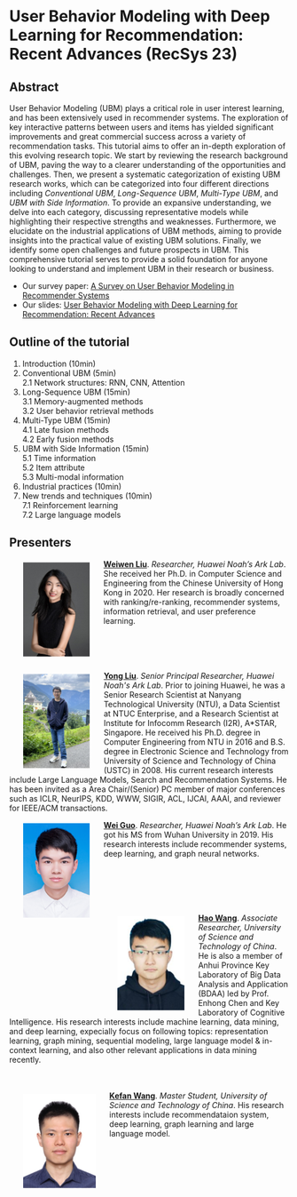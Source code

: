 # User Behavior Modeling with Deep Learning for Recommendation: Recent Advances (RecSys 23)

## Abstract
User Behavior Modeling (UBM) plays a critical role in user interest learning, and has been extensively used in recommender systems. The exploration of key interactive patterns between users and items has yielded significant improvements and great commercial success across a variety of recommendation tasks. This tutorial aims to offer an in-depth exploration of this evolving research topic.
We start by reviewing the research background of UBM, paving the way to a clearer understanding of the opportunities and challenges.
Then, we present a systematic categorization of existing UBM research works, which can be categorized into four different directions including _Conventional UBM_, _Long-Sequence UBM_, _Multi-Type UBM_, and _UBM with Side Information_. To provide an expansive understanding, we delve into each category, discussing representative models while highlighting their respective strengths and weaknesses. Furthermore, we elucidate on the industrial applications of UBM methods, aiming to provide insights into the practical value of existing UBM solutions. Finally, we identify some open challenges and future prospects in UBM. This comprehensive tutorial serves to provide a solid foundation for anyone looking to understand and implement UBM in their research or business.

* Our survey paper: [A Survey on User Behavior Modeling in Recommender Systems](https://arxiv.org/pdf/2302.11087.pdf)
* Our slides: [User Behavior Modeling with Deep Learning for Recommendation: Recent Advances](ubm-tutorial-recsys23.pdf)


## Outline of the tutorial


1. Introduction (10min)   
2. Conventional UBM (5min)  
  2.1 Network structures: RNN, CNN, Attention  
3. Long-Sequence UBM (15min)  
  3.1 Memory-augmented methods  
  3.2 User behavior retrieval methods  
4. Multi-Type UBM (15min)    
  4.1 Late fusion methods  
  4.2 Early fusion methods  
5. UBM with Side Information (15min)    
  5.1 Time information  
  5.2 Item attribute  
  5.3 Multi-modal information  
6. Industrial practices (10min)    
7. New trends and techniques (10min)     
  7.1 Reinforcement learning  
  7.2 Large language models  

## Presenters
<img align="left" height=170 src="Weiwen Liu.png" hspace=25 vspace=5/>


[**Weiwen Liu**](https://wwliu555.github.io/). _Researcher, Huawei Noah’s Ark Lab_. She received her Ph.D. in Computer Science and Engineering from the Chinese University of Hong Kong in 2020. Her research is broadly concerned with ranking/re-ranking, recommender systems, information retrieval, and user preference learning.  
&nbsp;  
&nbsp;  
&nbsp;  
&nbsp;  

<img align="left" height=170 src="Yong Liu.png" hspace=25 vspace=5/>

[**Yong Liu**](http://www.yongliu.org/). _Senior Principal Researcher, Huawei Noah's Ark Lab_. Prior to joining Huawei, he was a Senior Research Scientist at Nanyang Technological University (NTU), a Data Scientist at NTUC Enterprise, and a Research Scientist at Institute for Infocomm Research (I2R), A*STAR, Singapore. He received his Ph.D. degree in Computer Engineering from NTU in 2016 and B.S. degree in Electronic Science and Technology from University of Science and Technology of China (USTC) in 2008. His current research interests include Large Language Models, Search and Recommendation Systems. He has been invited as a Area Chair/(Senior) PC member of major conferences such as ICLR, NeurIPS, KDD, WWW, SIGIR, ACL, IJCAI, AAAI, and reviewer for IEEE/ACM transactions.

<img align="left" height=170 src="Wei Guo.png" hspace=25 vspace=5/>

[**Wei Guo**](https://scholar.google.com/citations?user=9NGhGNgAAAAJ). _Researcher, Huawei Noah’s Ark Lab_. He got his MS from Wuhan University in 2019. His research interests include recommender systems, deep learning, and graph neural networks.
&nbsp;  
&nbsp;  
&nbsp;  
&nbsp;  
&nbsp;  
&nbsp;  

<img align="left" height=170 src="Hao Wang.png" hspace=25 vspace=5/>

[**Hao Wang**](http://staff.ustc.edu.cn/~wanghao3/). _Associate Researcher, University of Science and Technology of China_. He is also a member of Anhui Province Key Laboratory of Big Data Analysis and Application (BDAA) led by Prof. Enhong Chen and Key Laboratory of Cognitive Intelligence. His research interests include machine learning, data mining, and deep learning, expecially focus on following topics: representation learning, graph mining, sequential modeling, large language model & in-context learning, and also other relevant applications in data mining recently.
&nbsp;  
&nbsp;  
&nbsp;  


<img align="left" height=170 src="Kefan Wang.png" hspace=25 vspace=5/>

[**Kefan Wang**](https://github.com/Keffee). _Master Student, University of Science and Technology of China_. His research interests include recommendataion system, deep learning, graph learning and large language model.
&nbsp;  
&nbsp;  
&nbsp;  
&nbsp;  

<!-- ## Welcome to GitHub Pages

You can use the [editor on GitHub](https://github.com/LibRerank-Community/neural-reranking-tutorial.github.io/edit/gh-pages/index.md) to maintain and preview the content for your website in Markdown files.

Whenever you commit to this repository, GitHub Pages will run [Jekyll](https://jekyllrb.com/) to rebuild the pages in your site, from the content in your Markdown files.

### Markdown

Markdown is a lightweight and easy-to-use syntax for styling your writing. It includes conventions for

```markdown
Syntax highlighted code block

# Header 1
## Header 2
### Header 3

- Bulleted
- List

1. Numbered
2. List

**Bold** and _Italic_ and `Code` text

[Link](url) and ![Image](src)
```

For more details see [Basic writing and formatting syntax](https://docs.github.com/en/github/writing-on-github/getting-started-with-writing-and-formatting-on-github/basic-writing-and-formatting-syntax).

### Jekyll Themes

Your Pages site will use the layout and styles from the Jekyll theme you have selected in your [repository settings](https://github.com/LibRerank-Community/neural-reranking-tutorial.github.io/settings/pages). The name of this theme is saved in the Jekyll `_config.yml` configuration file.

### Support or Contact

Having trouble with Pages? Check out our [documentation](https://docs.github.com/categories/github-pages-basics/) or [contact support](https://support.github.com/contact) and we’ll help you sort it out.
 -->

